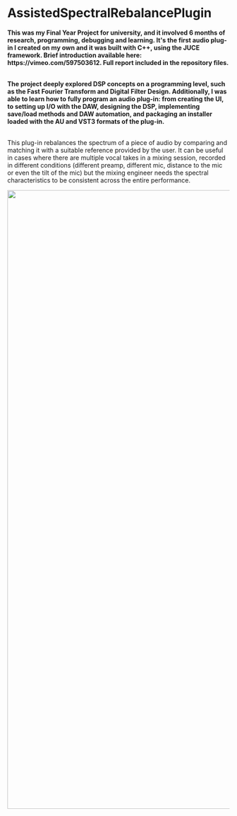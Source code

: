 # AssistedSpectralRebalancePlugin
<b>
This was my Final Year Project for university, and it involved 6 months of research, programming, debugging and learning. It's the first audio plug-in I created on my own and it was built with C++, using the JUCE framework. Brief introduction available here: https://vimeo.com/597503612. Full report included in the repository files.
<br><br>

The project deeply explored DSP concepts on a programming level, such as the Fast Fourier Transform and Digital Filter Design. Additionally, I was able to learn how to fully program an audio plug-in: from creating the UI, to setting up I/O with the DAW, designing the DSP, implementing save/load methods and DAW automation, and packaging an installer loaded with the AU and VST3 formats of the plug-in.
</b>

<br>
This plug-in rebalances the spectrum of a piece of audio by comparing and matching it with a suitable reference provided by the user. It can be useful in cases where there are multiple vocal takes in a mixing session, recorded in different conditions (different preamp, different mic, distance to the mic or even the tilt of the mic) but the mixing engineer needs the spectral characteristics to be consistent across the entire performance.

<p align="center">
<img width="1400" alt="PluginScreenshot" src="https://user-images.githubusercontent.com/90060036/132075517-e1593f78-ea56-466f-ac8c-8f3e9f948f5f.png">
</p>
